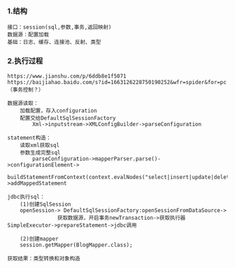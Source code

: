 
### 1.结构
    接口：session(sql,参数,事务,返回映射)
    数据源：配置加载
    基础：日志、缓存、连接池、反射、类型

### 2.执行过程
    https://www.jianshu.com/p/6ddb8e1f5071
    https://baijiahao.baidu.com/s?id=1663126228750190252&wfr=spider&for=pc
    （事务控制？）

    数据源读取：
        加载配置，存入configuration
        配置交给DefaultSqlSessionFactory        
            Xml->inputstream->XMLConfigBuilder->parseConfiguration

    statement构造：
        读取xml获取sql
        参数生成完整sql
            parseConfiguration->mapperParser.parse()->configurationElement->
                buildStatementFromContext(context.evalNodes("select|insert|update|delete"))->addMappedStatement

    jdbc执行sql：
        (1)创建SqlSession
        openSession-> DefaultSqlSessionFactory:openSessionFromDataSource->
                    获取数据源，开启事务newTransaction->获取执行器SimpleExecutor->prepareStatement->jdbc调用

        (2)创建mapper
        session.getMapper(BlogMapper.class);

    获取结果：类型转换和对象构造